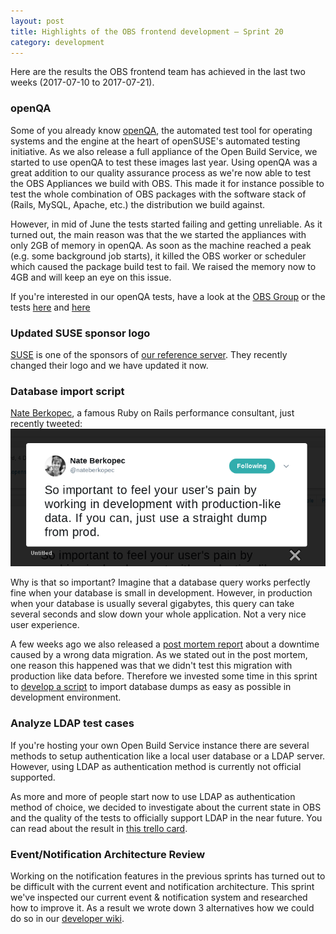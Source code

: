 ```yaml
---
layout: post
title: Highlights of the OBS frontend development – Sprint 20
category: development
---
```


<p>
  Here are the results the OBS frontend team has achieved in the last two weeks (2017-07-10 to 2017-07-21).
</p>

<h3>openQA</h3>

<p>
Some of you already know <a href="http://open.qa/">openQA</a>, the automated test tool for operating systems and the engine at the heart of openSUSE's automated testing initiative.
As we also release a full appliance of the Open Build Service, we started to use openQA to test these images last year.
Using openQA was a great addition to our quality assurance process as we're now able to test the OBS Appliances we build with OBS.
This made it for instance possible to test the whole combination of OBS packages with the
software stack of (Rails, MySQL, Apache, etc.) the distribution we build against.
</p>

<p>
However, in mid of June the tests started failing and getting unreliable.
As it turned out, the main reason was that the we started the appliances with only 2GB of memory in openQA.
As soon as the machine reached a peak (e.g. some background job starts), it killed the OBS worker or scheduler which caused the package build test to fail.
We raised the memory now to 4GB and will keep an eye on this issue.
</p>

<p>
If you're interested in our openQA tests, have a look at the <a href="https://openqa.opensuse.org/group_overview/17">OBS Group</a> or the tests <a href="https://github.com/os-autoinst/os-autoinst-distri-obs">here</a> and <a href="https://github.com/openSUSE/open-build-service/tree/master/dist/t/spec">here</a>
</p>

<h3>Updated SUSE sponsor logo</h3>

<p>
  <a href='https://www.suse.com/' >SUSE</a> is one of the sponsors of <a href='https://build.opensuse.org/'>our reference server</a>. They recently changed their logo and we have updated it now.
</p>

<h3>Database import script</h3>

<p>
<a href="https://twitter.com/nateberkopec">Nate Berkopec</a>, a famous Ruby on Rails performance consultant, just recently tweeted:
<img src="/images/posts/sprint_20_quotation.png" alt="Nate Berkopec tweet">
</p>

<p>
Why is that so important?
 Imagine that a database query works perfectly fine when your database is small in development.
 However, in production when your database is usually several gigabytes, this query can take several seconds and slow down your whole application.
 Not a very nice user experience.
</p>
<p>
 A few weeks ago we also released a <a href="http://openbuildservice.org/2017/07/04/post-mortem-1/">post mortem report</a> about a downtime caused by a wrong data migration.
 As we stated out in the post mortem, one reason this happened was that we didn't test this migration with production like data before.
 Therefore we invested some time in this sprint to <a href="https://github.com/openSUSE/open-build-service/pull/3401">develop a script</a> to import database dumps as easy as possible in development environment.
</p>

<h3>Analyze LDAP test cases</h3>

<p>
 If you're hosting your own Open Build Service instance there are several methods to setup authentication like a local user database or a LDAP server.
 However, using LDAP as authentication method is currently not official supported.
</p>
<p>
 As more and more of people start now to use LDAP as authentication method of choice, we decided to investigate about the current state in OBS and the quality of the tests to officially support LDAP in the near future.
 You can read about the result in <a href="https://trello.com/c/63kHnPkW/436-5-p5-analyze-test-cases-for-ldap-support">this trello card</a>.
</p>

<h3>Event/Notification Architecture Review</h3>

<p>
  Working on the notification features in the previous sprints has turned out to be difficult with the current event and notification
  architecture. This sprint we've inspected our current event & notification system and researched how to improve it. As a result we
  wrote down 3 alternatives how we could do so in our
  <a href="https://github.com/openSUSE/open-build-service/wiki/Event-Subsystem-Architecture-Review">developer wiki</a>.
</p>

